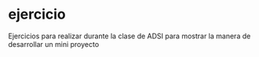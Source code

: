 # ejercicio
Ejercicios para realizar durante la clase de ADSI para mostrar la manera de desarrollar un mini proyecto
